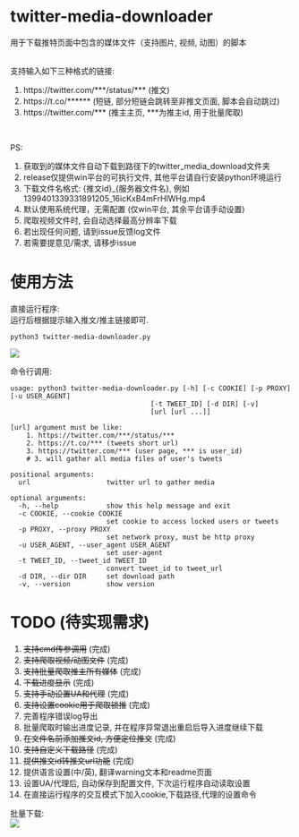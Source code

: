 # twitter-media-downloader
用于下载推特页面中包含的媒体文件（支持图片, 视频, 动图）的脚本  
<br/>

支持输入如下三种格式的链接:
1. https://<span></span>twitter.com/\*\*\*/status/\*\*\* (推文)  
2. https://<span></span>t.co/****** (短链, 部分短链会跳转至非推文页面, 脚本会自动跳过)  
3. https://<span></span>twitter.com/\*\*\* (推主主页, \*\*\*为推主id, 用于批量爬取)  
<br/>

PS:    
1. 获取到的媒体文件自动下载到路径下的twitter_media_download文件夹  
2. release仅提供win平台的可执行文件, 其他平台请自行安装python环境运行
4. 下载文件名格式: {推文id}_{服务器文件名}, 例如1399401339331891205_16icKxB4mFrHlWHg.mp4
5. 默认使用系统代理，无需配置 (仅win平台, 其余平台请手动设置)
6. 爬取视频文件时, 会自动选择最高分辨率下载
8. 若出现任何问题, 请到issue反馈log文件
9. 若需要提意见/需求, 请移步issue

# 使用方法

直接运行程序:  
运行后根据提示输入推文/推主链接即可.

    python3 twitter-media-downloader.py

<img src="https://i.loli.net/2020/08/13/wvPBc4mgVy9aCxo.png" ></a>

命令行调用:

    usage: python3 twitter-media-downloader.py [-h] [-c COOKIE] [-p PROXY] [-u USER_AGENT]
                                       [-t TWEET_ID] [-d DIR] [-v]
                                       [url [url ...]]

    [url] argument must be like:
        1. https://twitter.com/***/status/***
        2. https://t.co/*** (tweets short url)
        3. https://twitter.com/*** (user page, *** is user_id)
        # 3. will gather all media files of user's tweets

    positional arguments:
      url                   twitter url to gather media

    optional arguments:
      -h, --help            show this help message and exit
      -c COOKIE, --cookie COOKIE
                            set cookie to access locked users or tweets
      -p PROXY, --proxy PROXY
                            set network proxy, must be http proxy
      -u USER_AGENT, --user_agent USER_AGENT
                            set user-agent
      -t TWEET_ID, --tweet_id TWEET_ID
                            convert tweet_id to tweet_url
      -d DIR, --dir DIR     set download path
      -v, --version         show version


# TODO (待实现需求)  
1. ~~支持cmd传参调用~~ (完成)
2. ~~支持爬取视频/动图文件~~ (完成)
3. ~~支持批量爬取推主所有媒体~~ (完成)
4. ~~下载进度显示~~ (完成)
6. ~~支持手动设置UA和代理~~ (完成)
7. ~~支持设置cookie用于爬取锁推~~ (完成)
8. 完善程序错误log导出
9. 批量爬取时输出进度记录, 并在程序异常退出重启后导入进度继续下载
10. ~~在文件名前添加推文id, 方便定位推文~~ (完成)
11. ~~支持自定义下载路径~~ (完成)
12. ~~提供推文id转推文url功能~~ (完成)
13. 提供语言设置(中/英), 翻译warning文本和readme页面
14. 设置UA/代理后, 自动保存到配置文件, 下次运行程序自动读取设置
15. 在直接运行程序的交互模式下加入cookie,下载路径,代理的设置命令

批量下载:  
<img src="https://pic.rmb.bdstatic.com/bjh/e7bb8983c155712b6175e99f9f66ff35.png">
